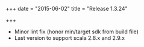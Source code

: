 +++
date = "2015-06-02"
title = "Release 1.3.24"

+++


* Minor lint fix (honor min/target sdk from build file)
* Last version to support scala 2.8.x and 2.9.x
